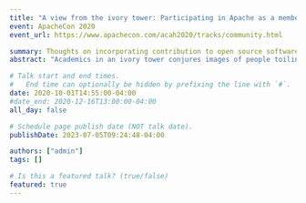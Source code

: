 ```yaml
---
title: "A view from the ivory tower: Participating in Apache as a member of academia"
event: ApacheCon 2020
event_url: https://www.apachecon.com/acah2020/tracks/community.html

summary: Thoughts on incorporating contribution to open source software into academic life.
abstract: "Academics in an ivory tower conjures images of people toiling away nicely insulated from many of the concerns of reality. While this has it's advantages, anyone who's tried to use a project written for a research paper under a deadline can attest that it doesn't always result in useful code. While completing my PhD, I found an Apache project that fit well with the work I was doing s I rolled up my sleeves to write some code to make it more useful for solving my own problems. I've since had the opportunity to join the project's PMC and now as a faculty member, I continue to find value in encouraging my own students to contribute to Apache projects. I'll discuss how academics and Apache projects can find mutual benefit in close collaboration."

# Talk start and end times.
#   End time can optionally be hidden by prefixing the line with `#`.
date: 2020-10-01T14:55:00-04:00
#date_end: 2020-12-16T13:00:00-04:00
all_day: false

# Schedule page publish date (NOT talk date).
publishDate: 2023-07-05T09:24:48-04:00

authors: ["admin"]
tags: []

# Is this a featured talk? (true/false)
featured: true
---
```


